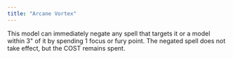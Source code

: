 ```yaml
---
title: "Arcane Vortex"
---
```

This model can immediately negate any spell that targets it or a model within 3" of it by spending 1 focus or fury point.
The negated spell does not take effect, but the COST remains spent.